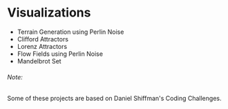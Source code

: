 # Visualizations

* Terrain Generation using Perlin Noise
* Clifford Attractors
* Lorenz Attractors
* Flow Fields using Perlin Noise
* Mandelbrot Set

###### Note:
Some of these projects are based on Daniel Shiffman's Coding Challenges.
